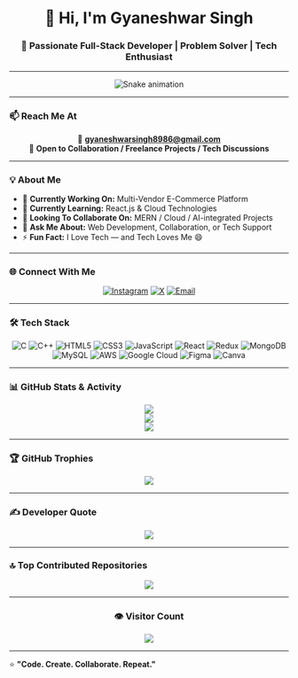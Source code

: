 <!-- Profile Header -->
<h1 align="center">👋 Hi, I'm Gyaneshwar Singh</h1>
<h3 align="center">🚀 Passionate Full-Stack Developer | Problem Solver | Tech Enthusiast</h3>

---

<!-- Snake Animation -->
<div align="center"> <img src="https://profile-readme-generator.com/assets/snake.svg" alt="Snake animation" /> </div>

---

### 📫 Reach Me At
<div align="center">

📧 **gyaneshwarsingh8986@gmail.com**  
💼 **Open to Collaboration / Freelance Projects / Tech Discussions**

</div>

---

### 💡 About Me  
- 🔭 **Currently Working On:** Multi-Vendor E-Commerce Platform  
- 🌱 **Currently Learning:** React.js & Cloud Technologies  
- 👯 **Looking To Collaborate On:** MERN / Cloud / AI-integrated Projects  
- 💬 **Ask Me About:** Web Development, Collaboration, or Tech Support  
- ⚡ **Fun Fact:** I Love Tech — and Tech Loves Me 😄  

---

### 🌐 Connect With Me
<div align="center">
  
[![Instagram](https://img.shields.io/badge/Instagram-%23E4405F.svg?style=for-the-badge&logo=Instagram&logoColor=white)](https://instagram.com/rextarzgyanu_2608)
[![X](https://img.shields.io/badge/Twitter-%23000000.svg?style=for-the-badge&logo=X&logoColor=white)](https://x.com/Gyaneshwar2608)
[![Email](https://img.shields.io/badge/Gmail-D14836?style=for-the-badge&logo=gmail&logoColor=white)](mailto:gyaneshwarsingh8986@gmail.com)

</div>

---

### 🛠️ Tech Stack

<div align="center">

![C](https://img.shields.io/badge/C-%2300599C.svg?style=for-the-badge&logo=c&logoColor=white)
![C++](https://img.shields.io/badge/C++-%2300599C.svg?style=for-the-badge&logo=cplusplus&logoColor=white)
![HTML5](https://img.shields.io/badge/HTML5-%23E34F26.svg?style=for-the-badge&logo=html5&logoColor=white)
![CSS3](https://img.shields.io/badge/CSS3-%231572B6.svg?style=for-the-badge&logo=css3&logoColor=white)
![JavaScript](https://img.shields.io/badge/JavaScript-%23323330.svg?style=for-the-badge&logo=javascript&logoColor=%23F7DF1E)
![React](https://img.shields.io/badge/React-%2320232a.svg?style=for-the-badge&logo=react&logoColor=%2361DAFB)
![Redux](https://img.shields.io/badge/Redux-%23593d88.svg?style=for-the-badge&logo=redux&logoColor=white)
![MongoDB](https://img.shields.io/badge/MongoDB-%234ea94b.svg?style=for-the-badge&logo=mongodb&logoColor=white)
![MySQL](https://img.shields.io/badge/MySQL-4479A1.svg?style=for-the-badge&logo=mysql&logoColor=white)
![AWS](https://img.shields.io/badge/AWS-%23FF9900.svg?style=for-the-badge&logo=amazon-aws&logoColor=white)
![Google Cloud](https://img.shields.io/badge/Google_Cloud-%234285F4.svg?style=for-the-badge&logo=google-cloud&logoColor=white)
![Figma](https://img.shields.io/badge/Figma-%23F24E1E.svg?style=for-the-badge&logo=figma&logoColor=white)
![Canva](https://img.shields.io/badge/Canva-%2300C4CC.svg?style=for-the-badge&logo=canva&logoColor=white)

</div>

---

### 📊 GitHub Stats & Activity
<div align="center">

![](https://github-readme-stats.vercel.app/api?username=Gyanu2608&theme=radical&hide_border=false&include_all_commits=true&count_private=true&show_icons=true)  
![](https://streak-stats.demolab.com?user=Gyanu2608&theme=radical&hide_border=false)  
![](https://github-readme-stats.vercel.app/api/top-langs/?username=Gyanu2608&theme=radical&hide_border=false&layout=compact)

</div>

---

### 🏆 GitHub Trophies
<div align="center">

![](https://github-profile-trophy.vercel.app/?username=Gyanu2608&theme=radical&no-frame=true&margin-w=10)

</div>

---

### ✍️ Developer Quote
<div align="center">

![](https://quotes-github-readme.vercel.app/api?type=horizontal&theme=radical)

</div>

---

### 🔝 Top Contributed Repositories
<div align="center">

![](https://github-contributor-stats.vercel.app/api?username=Gyanu2608&limit=5&theme=radical&combine_all_yearly_contributions=true)

</div>

---

<div align="center">
  
### 👁️ Visitor Count  
![](https://visitcount.itsvg.in/api?id=Gyanu2608&label=Profile%20Views&color=12&icon=5&pretty=true)

</div>

---

⭐️ **"Code. Create. Collaborate. Repeat."**

